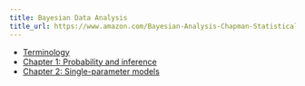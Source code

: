 ```yaml
---
title: Bayesian Data Analysis
title_url: https://www.amazon.com/Bayesian-Analysis-Chapman-Statistical-2013-11-01/dp/B01JNVQ2QC/
---
```


- [Terminology](terminology)
- [Chapter 1: Probability and inference](chapter-1)
- [Chapter 2: Single-parameter models](chapter-2)
